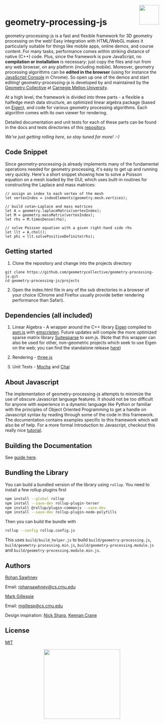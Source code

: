 <a href="http://geometry.cs.cmu.edu/js">
<img src="imgs/logo.png" height="64" width="64" align="right" />
</a>

# geometry-processing-js

geometry-processing-js is a fast and flexible framework for 3D geometry processing on the web! Easy integration with HTML/WebGL makes it particularly suitable for things like mobile apps, online demos, and course content. For many tasks, performance comes within striking distance of native (C++) code. Plus, since the framework is pure JavaScript, no **compilation or installation** is necessary: just copy the files and run from any web browser, on any platform (including mobile). Moreover, geometry processing algorithms can be **edited in the browser** (using for instance the [JavaScript Console](https://developers.google.com/web/tools/chrome-devtools/console/) in Chrome). So open up one of the demos and start editing! geometry-processing-js is developed by and maintained by the [Geometry Collective](http://geometry.cs.cmu.edu) at [Carnegie Mellon University](http://www.cs.cmu.edu/).

At a high level, the framework is divided into three parts - a flexible a halfedge mesh data structure, an optimized linear algebra package (based on [Eigen](https://eigen.tuxfamily.org)), and code for various geometry processing algorithms. Each algorithm comes with its own viewer for rendering.

Detailed documentation and unit tests for each of these parts can be found in the docs and tests directories of this [repository](https://github.com/geometrycollective/geometry-processing-js).

*We're just getting rolling here, so stay tuned for more! :-)*

## Code Snippet

Since geometry-processing-js already implements many of the fundamental operations needed for geometry processing, it's easy to get up and running very quickly. Here's a short snippet showing how to solve a Poisson equation on a mesh loaded by the GUI, which uses built-in routines for constructing the Laplace and mass matrices:

```
// assign an index to each vertex of the mesh
let vertexIndex = indexElements(geometry.mesh.vertices);

// build cotan-Laplace and mass matrices
let A = geometry.laplaceMatrix(vertexIndex);
let M = geometry.massMatrix(vertexIndex);
let rhs = M.timesDense(rho);

// solve Poisson equation with a given right-hand side rhs
let llt = A.chol();
let phi = llt.solvePositiveDefinite(rhs);
```

## Getting started

1. Clone the repository and change into the projects directory
```
git clone https://github.com/geometrycollective/geometry-processing-js.git
cd geometry-processing-js/projects
```

2. Open the index.html file in any of the sub directories in a browser of your choice (Chrome and Firefox usually provide better rendering performance than Safari).

## Dependencies (all included)

1. Linear Algebra - A wrapper around the C++ library [Eigen](https://eigen.tuxfamily.org) compiled to [asm.js](http://asmjs.org) with [emscripten](http://emscripten.org). Future updates will compile the more optimized sparse matrix library [Suitesparse](http://faculty.cse.tamu.edu/davis/suitesparse.html) to asm.js. (Note that this wrapper can also be used for other, non-geometric projects which seek to use Eigen on the web; you can find the standalone release [here](https://rohan-sawhney.github.io/linear-algebra-js/))

2. Rendering - [three.js](https://threejs.org)

3. Unit Tests - [Mocha](http://mochajs.org) and [Chai](http://chaijs.com)

## About Javascript

The implementation of geometry-processing-js attempts to minimize the use of obscure Javascript language features. It should not be too difficult for anyone with experience in a dynamic language like Python or familiar with the principles of Object Oriented Programming to get a handle on Javascript syntax by reading through some of the code in this framework. The documentation contains examples specific to this framework which will also be of help. For a more formal introduction to Javascript, checkout this really nice [tutorial](https://javascript.info).

## Building the Documentation
See [guide here](doc-config/build-instructions.md).

## Bundling the Library
You can build a bundled version of the library using `rollup`. You need to install a few rollup plugins first
```bash
npm install --global rollup
npm install --save-dev rollup-plugin-terser
npm install @rollup/plugin-commonjs --save-dev
npm install --save-dev rollup-plugin-node-polyfills
```
Then you can build the bundle with
```bash
rollup --config rollup.config.js
```
This uses `build/build_helper.js` to build `build/geometry-processing.js`, `build/geometry-processing.min.js`, `build/geometry-processing.module.js` and `build/geometry-processing.module.min.js`.

## Authors

[Rohan Sawhney](http://rohansawhney.io)

Email: rohansawhney@cs.cmu.edu

[Mark Gillespie](http://markjgillespie.com)

Email: mgillesp@cs.cmu.edu

Design inspiration: [Nick Sharp](http://nmwsharp.com), [Keenan Crane](http://www.cs.cmu.edu/~kmcrane/)

## License

[MIT](https://opensource.org/licenses/MIT)

<p align="center">
<a href="http://geometry.cs.cmu.edu">
  <img src="imgs/geometry-collective-production.png" width="250" height="227.92">
</a>
</p>
